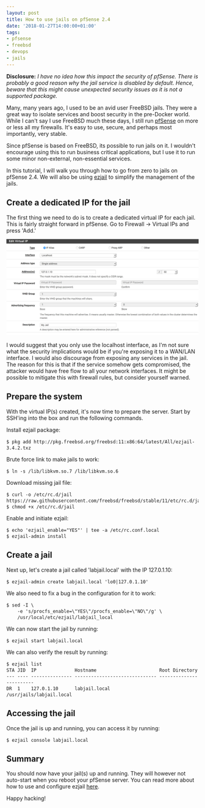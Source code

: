 ```yaml
---
layout: post
title: How to use jails on pfSense 2.4
date: '2018-01-27T14:00:00+01:00'
tags:
- pfsense
- freebsd
- devops
- jails
---
```


**Disclosure:** *I have no idea how this impact the security of pfSense. There is probably a good reason why the jail service is disabled by default. Hence, beware that this might cause unexpected security issues as it is not a supported package.*

Many, many years ago, I used to be an avid user FreeBSD jails. They were a great way to isolate services and boost security in the pre-Docker world. While I can't say I use FreeBSD much these days, I still run [pfSense](https://www.pfsense.org/) on more or less all my firewalls. It's easy to use, secure, and perhaps most importantly, very stable.

Since pfSense is based on FreeBSD, its possible to run jails on it. I wouldn't encourage using this to run business critical applications, but I use it to run some minor non-external, non-essential services.

In this tutorial, I will walk you through how to go from zero to jails on pfSense 2.4. We will also be using [ezjail](https://erdgeist.org/arts/software/ezjail) to simplify the management of the jails.

## Create a dedicated IP for the jail

The first thing we need to do is to create a dedicated virtual IP for each jail. This is fairly straight forward in pfSense. Go to Firewall -> Virtual IPs and press 'Add.'

![Add a Virtual IP](/assets/pfsense_virtual_ip.webp)

I would suggest that you only use the localhost interface, as I'm not sure what the security implications would be if you're exposing it to a WAN/LAN interface. I would also discourage from exposing any services in the jail. The reason for this is that if the service somehow gets compromised, the attacker would have free flow to all your network interfaces. It might be possible to mitigate this with firewall rules, but consider yourself warned.


## Prepare the system

With the virtual IP(s) created, it's now time to prepare the server. Start by SSH'ing into the box and run the following commands.

Install ezjail package:
```
$ pkg add http://pkg.freebsd.org/freebsd:11:x86:64/latest/All/ezjail-3.4.2.txz
```

Brute force link to make jails to work:
```
$ ln -s /lib/libkvm.so.7 /lib/libkvm.so.6
```

Download missing jail file:
```
$ curl -o /etc/rc.d/jail https://raw.githubusercontent.com/freebsd/freebsd/stable/11/etc/rc.d/jail
$ chmod +x /etc/rc.d/jail
```

Enable and initiate ezjail:
```
$ echo 'ezjail_enable="YES"' | tee -a /etc/rc.conf.local
$ ezjail-admin install
```

## Create a jail

Next up, let's create a jail called 'labjail.local' with the IP 127.0.1.10:

```
$ ezjail-admin create labjail.local 'lo0|127.0.1.10'
```

We also need to fix a bug in the configuration for it to work:

```
$ sed -I \
    -e 's/procfs_enable=\"YES\"/procfs_enable=\"NO\"/g' \
    /usr/local/etc/ezjail/labjail_local
```

We can now start the jail by running:

```
$ ezjail start labjail.local
```

We can also verify the result by running:

```
$ ezjail list
STA JID  IP              Hostname                       Root Directory
--- ---- --------------- ------------------------------ ------------------------
DR  1    127.0.1.10      labjail.local                  /usr/jails/labjail.local
```

## Accessing the jail

Once the jail is up and running, you can access it by running:

```
$ ezjail console labjail.local
```

## Summary

You should now have your jail(s) up and running. They will however not auto-start when you reboot your pfSense server. You can read more about how to use and configure ezjail [here](https://erdgeist.org/arts/software/ezjail/).

Happy hacking!
